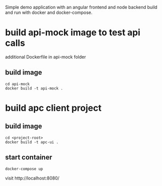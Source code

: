 Simple demo application with an angular frontend and node backend build and run with docker and docker-compose.

# build api-mock image to test api calls

additional Dockerfile in api-mock folder

## build image
```
cd api-mock
docker build -t api-mock .
```

# build apc client project

## build image
```
cd <project-root>
docker build -t apc-ui .
```

## start container
```
docker-compose up
```

visit http://localhost:8080/





